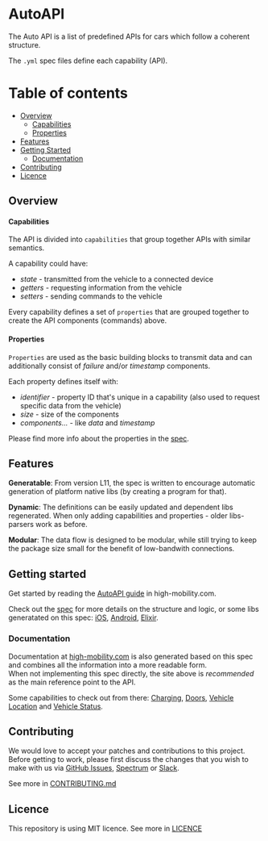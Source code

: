# AutoAPI

The Auto API is a list of predefined APIs for cars which follow a coherent structure.

The `.yml` spec files define each capability (API).  

Table of contents
=================
<!--ts-->
   * [Overview](#overview)
      * [Capabilities](#capabilities)
      * [Properties](#properties)
   * [Features](#features)
   * [Getting Started](#getting-started)
      * [Documentation](#documentation)
   * [Contributing](#contributing)
   * [Licence](#licence)
<!--te-->


## Overview

#### Capabilities

The API is divided into `capabilities` that group together APIs with similar semantics.  

A capability could have:  

- *state* - transmitted from the vehicle to a connected device
- *getters* - requesting information from the vehicle
- *setters* - sending commands to the vehicle

Every capability defines a set of `properties` that are grouped together to create the API components (commands) above.

#### Properties

`Properties` are used as the basic building blocks to transmit data and can additionally consist of *failure* and/or *timestamp* components.  

Each property defines itself with:  

- *identifier* - property ID that's unique in a capability (also used to request specific data from the vehicle)
- *size* - size of the components
- *components...* - like *data* and *timestamp*


Please find more info about the properties in the [spec](https://github.com/highmobility/auto-api/tree/master/SPEC.md#properties).



## Features

**Generatable**: From version L11, the spec is written to encourage automatic generation of platform native libs (by creating a program for that).

**Dynamic**: The definitions can be easily updated and dependent libs regenerated. When only adding capabilities and properties - older libs-parsers work as before.

**Modular**: The data flow is designed to be modular, while still trying to keep the package size small for the benefit of low-bandwith connections.


## Getting started

Get started by reading the [AutoAPI guide](https://high-mobility.com/learn/tutorials/getting-started/auto-api-guide/) in high-mobility.com.  

Check out the [spec](https://github.com/highmobility/auto-api/tree/master/SPEC.md) for more details on the structure and logic, or some libs generatated on this spec: [iOS](https://github.com/highmobility/auto-api-swift), [Android](https://github.com/highmobility/hm-java-auto-api), [Elixir](https://github.com/highmobility/hm-auto-api-elixir).  


### Documentation

Documentation at [high-mobility.com](https://high-mobility.com/learn/) is also generated based on this spec and combines all the information into a more readable form.  
When not implementing this spec directly, the site above is *recommended* as the main reference point to the API.

Some capabilities to check out from there: [Charging](https://high-mobility.com/learn/documentation/auto-api/chassis/charging/), [Doors](https://high-mobility.com/learn/documentation/auto-api/digital-key/doors/), [Vehicle Location](https://high-mobility.com/learn/documentation/auto-api/points-of-interest/vehicle-location/) and [Vehicle Status](https://high-mobility.com/learn/documentation/auto-api/api-structure/vehicle-status/).


## Contributing

We would love to accept your patches and contributions to this project. Before getting to work, please first discuss the changes that you wish to make with us via [GitHub Issues](https://github.com/highmobility/auto-api/issues), [Spectrum](https://spectrum.chat/high-mobility/) or [Slack](https://slack.high-mobility.com/).

See more in [CONTRIBUTING.md](https://github.com/highmobility/auto-api/tree/master/CONTRIBUTING.md)


## Licence

This repository is using MIT licence. See more in [LICENCE](https://github.com/highmobility/auto-api/tree/master/LICENCE)
